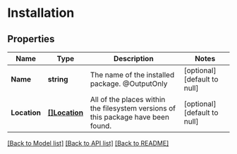 # Installation

## Properties
Name | Type | Description | Notes
------------ | ------------- | ------------- | -------------
**Name** | **string** | The name of the installed package. @OutputOnly | [optional] [default to null]
**Location** | [**[]Location**](Location.md) | All of the places within the filesystem versions of this package have been found. | [optional] [default to null]

[[Back to Model list]](../v1alpha1/README.md#documentation-for-models) [[Back to API list]](../v1alpha1/README.md#documentation-for-api-endpoints) [[Back to README]](../v1alpha1/README.md)


